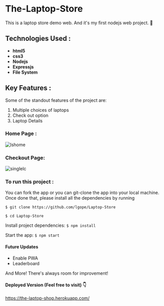 # The-Laptop-Store
This is a laptop store demo web. And it's my first nodejs web project. 🙂

## Technologies Used :
<ul>
<li><b>html5 </b></li>
<li><b>css3 </b></li>
<li><b>Nodejs </b></li>
<li><b>Expressjs </b></li>
<li><b>File System </b></li>
</ul>



## Key Features :
Some of the standout features of the project are:
1. Multiple choices of laptops
2. Check out option
3. Laptop Details

### Home Page :
![lshome](https://user-images.githubusercontent.com/58518192/72279398-3c9e7780-3660-11ea-9573-9679669357d4.png)

### Checkout Page: 
![singlelc](https://user-images.githubusercontent.com/58518192/72279485-6fe10680-3660-11ea-9789-f6fc4217b372.png)


### To run this project :
You can fork the app or you can git-clone the app into your local machine. Once done that, please install all the dependencies by running

`$ git clone https://github.com/lgope/Laptop-Store`

`$ cd Laptop-Store`

Install project dependencies:
`$ npm install`

Start the app:
`$ npm start`

#### Future Updates
* Enable PWA
* Leaderboard

And More! There's always room for improvement!

#### Deployed Version (Feel free to visit) 👇
https://the-laptop-shop.herokuapp.com/
